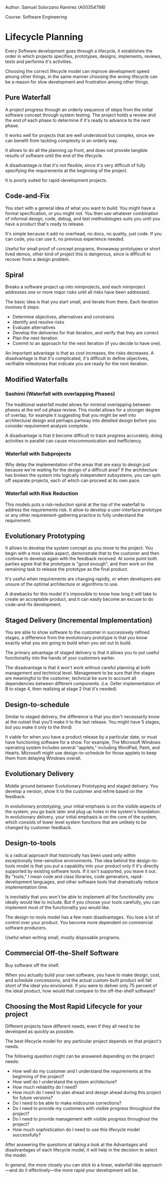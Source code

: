 Author: Samuel Solorzano Ramirez (A00354798)

Course: Software Engineering

Lifecycle Planning
=====

Every Software development goes through a lifecycle, it establishes the order in which projects specifies, 
prototypes, designs, implements, reviews, tests and performs it's activities.

Choosing the correct lifecycle model can improve development speed among other things, in the same manner choosing the wrong lifecycle can be a reason for slow development and frustration among other things.

Pure Waterfall
-----
A project progress through an orderly sequence of steps from the initial software concept through system testing. The project holds a review and the end of each phase to determine if it's ready to advance to the next phase.

It works well for projects that are well understood but complex, since we can benefit from tackling complexity in an orderly way.

It allows to do all the planning up front, and does not provide tangible results of software until the end of the lifecycle.

A disadvantage is that it's not flexible, since it's very difficult of fully specifying the requirements at the beginning of the project.

It is poorly suited for rapid-development projects.

Code-and-Fix
-----
You start with a general idea of what you want to build.  You might have a formal specification, or you might not. You then use whatever combination of informal design, code, debug, and test methodologies suits you until you have a product that's ready to release.

It's simple because it add no overhead, no docs, no quality, just code. If you can code, you can use it, no previous experience needed.

Useful for small proof of concept programs, throwaway prototypes or short lived demos, other kind of project this is dangerous, since is difficult to recover from a design problem.

Spiral
-----
Breaks a software project up into miniprojects, and each miniproject addresses one or more major risks until all risks have been addressed.

The basic idea is that you start small, and iterate from there. Each iteration involves 6 steps:

* Determine objectives, alternatives and constrains
* Identify and resolve risks
* Evaluate alternatives
* Develop the deliveries for that iteration, and verify that they are correct
* Plan the  next iteration
* Commit to an approach for the next iteration (if you decide to have one).

An important advantage is that as cost increases, the risks decreases. A disadvantage is that it's complicated, it's difficult to define objectives, verifiable milestones that indicate you are ready for the next iteration.

Modified Waterfalls
-----

### Sashimi (Waterfall with overlapping Phases)
The traditional waterfall model allows for minimal overlapping between phases at the enf od phase review. This model allows for a stronger degree of overlap, for example it suggesting that you might be well into architectural design and perhaps partway into detailed design before you consider requirement analysis complete.

A disadvantage is that it become difficult to track progress accurately, doing activities in parallel can cause miscommunication and inefficiency.

### Waterfall with Subprojects
Why delay the implementation of the areas that are easy to design just because we're waiting for the design of a difficult area? If the architecture has broken the system into logically independent subsystems, you can
spin off separate projects, each of which can proceed at its own pace.

### Waterfall with Risk Reduction
This models puts a risk-reduction spiral at the top of the waterfall to address the requirements risk. It allow to develop a user-interface prototype or any other requirement-gathering practice to fully understand the requirement.

Evolutionary Prototyping
-----
It allows to develop the system concept as you move to the project. You begin with a mos viable aspect, demonstrate that to the customer and then continue to develop again with the feedback received. At some point both parties agree that the prototype is "good enough", and then work on the remaining task to release the prototype as the final product.

It's useful when requirements are changing rapidly, or when developers are unsure of the optimal architecture or algorithms to use.

A drawbacks for this model it's impossible to know how long it will take to create an acceptable product, and it can easily become an excuse to do code-and-fix development.

Staged Delivery (Incremental Implementation)
-----
You are able to show software to the customer in successively refined stages, a difference from the evolutionary prototype is that you know exactly what you are going to build when you set out to build.

The primary advantage of staged delivery is that it allows you to put useful functionality into the hands of your customers earlier.

The disadvantage is that it won't work without careful planning at both management and technical level. Management to be sure that the stages are meaningful to the customer, technical be sure to account all dependencies between different components. (i.e. Defer implementation of B to stage 4, then realizing at stage 2 that it's needed)

Design-to-schedule
-----
Similar to staged delivery, the difference is that you don't necessarily know at the outset that you'll make it to the last release. You might have 5 stages, but you make it only to the third)

It viable for when you have a product release by a particular date, or must have functioning software for a show. For example, The Microsoft Windows operating system includes several "applets," including WordPad, Paint, and Hearts. Microsoft might use design-to-schedule for those applets to keep them from delaying Windows overall.

Evolutionary Delivery
-----
Middle ground between Evolutionary Prototyping and staged delivery. You develop a version, show it to the customer and refine based on the feedback.

In evolutionary prototyping, your initial emphasis is on the visible aspects of the system; you go back later and plug up holes in the system's foundation. In evolutionary delivery, your initial emphasis is on the core of the system, which consists of lower level system functions that are unlikely to be changed by customer feedback.

Design-to-tools
-----
Is a radical approach that historically has been used only within exceptionally time-sensitive environments. The idea behind the design-to-tools model is that you put a capability into your product only if it's directly supported by existing software tools. If it isn't supported, you leave it out. By "tools," I mean code and class libraries, code
generators, rapid-development languages, and other software tools that dramatically reduce implementation time.

Is inevitably that you won't be able to implement all the functionality you ideally would like to include. But if you choose your tools carefully, you can implement most of the functionality you would like.

The design-to-tools model has a few main disadvantages. You lose a lot of control over your product. You become more dependent on commercial software producers.

Useful when writing small, mostly disposable programs.

Commercial Off-the-Shelf Software
-----
Buy software off the shelf.

When you actually build your own software, you have to make design, cost, and schedule concessions, and the actual custom-built product will fall short of the ideal you envisioned. If you were to deliver only 75 percent of the ideal product, how would that compare to the off-the-shelf software?

Choosing the Most Rapid Lifecycle for your project
-----
Different projects have different needs, even if they all need to be developed as quickly as possible. 

The best lifecycle model for any particular project depends on that project's needs.

The following question might can be answered depending on the project needs:

* How well do my customer and I understand the requirements at the beginning of the project?
* How well do I understand the system architecture?
* How much reliability do I need?
* How much do I need to plan ahead and design ahead during this project for future versions?
* Do I need to be able to make midcourse corrections?
* Do I need to provide my customers with visible progress throughout the project?
* Do I need to provide management with visible progress throughout the project?
* How much sophistication do I need to use this lifecycle model successfully?

After answering the questions at taking a look at the Advantages and disadvantages of each lifecycle model, it will help in the decision to select the model.

In general, the more closely you can stick to a linear, waterfall-like approach—and do it effectively—the more rapid your development will be.